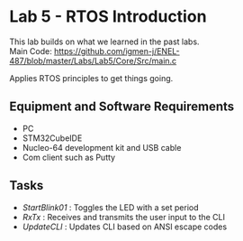 # Lab 5 - RTOS Introduction

This lab builds on what we learned in the past labs.  
Main Code: https://github.com/igmen-j/ENEL-487/blob/master/Labs/Lab5/Core/Src/main.c  

Applies RTOS principles to get things going.  

## Equipment and Software Requirements
- PC
- STM32CubeIDE
- Nucleo-64 development kit and USB cable
- Com client such as Putty

## Tasks
- _StartBlink01_ : Toggles the LED with a set period  
- _RxTx_ : Receives and transmits the user input to the CLI  
- _UpdateCLI_ : Updates CLI based on ANSI escape codes
